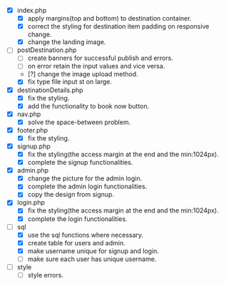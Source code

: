 - [x] index.php
  - [x] apply margins(top and bottom) to destination container.
  - [x] correct the styling for destination item padding on responsive change.
  - [x] change the landing image.

- [ ] postDestination.php
  - [ ] create banners for successful publish and errors.
  - [ ] on error retain the input values and vice versa.
  - [?] change the image upload method.
  - [x] fix type file input st on large.

- [x] destinationDetails.php
  - [x] fix the styling.
  - [x] add the functionality to book now button.

- [x] nav.php
  - [x] solve the space-between problem.

- [x] footer.php
  - [x] fix the styling.

- [x] signup.php
  - [x] fix the styling(the access margin at the end and the min:1024px).
  - [x] complete the signup functionalities.

- [x] admin.php
  - [x] change the picture for the admin login.
  - [x] complete the admin login functionalities.
  - [x] copy the design from signup.

- [x] login.php
  - [x] fix the styling(the access margin at the end and the min:1024px).
  - [x] complete the login functionalities.

- [ ] sql
  - [x] use the sql functions where necessary.
  - [x] create table for users and admin.
  - [x] make username unique for signup and login.
  - [ ] make sure each user has unique username.

- [ ] style
  - [ ] style errors.